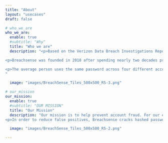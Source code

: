```yaml
---
title: "About"
layout: "usecases"
draft: false

# who_we_are
who_we_are:
  enable: true
  #subtitle: "Why"
  title: "Who we are"
  description: "<p>Based on the Verizon Data Breach Investigations Report, the overwhelming majority of hacking related breaches involve compromised or weak passwords. We enable companies to reset these stolen credentials before criminals exploit them.<p>

<p>Breachsense was founded in 2018 after spending nearly two decades providing penetration testing and red teaming services to financial and government clients all over the world. Based on the realization that publicly available breached credentials (usernames and passwords) allowed us to penetrate otherwise secured networks, the idea behind Breachsense was born. </p>

<p>The average person uses the same password across four different accounts. This means that even if your organization is properly locked down, many of your users' credentials have been disclosed elsewhere. Instead of reacting after an attack occurs, Breachsense enables you to proactively defend your users who have had their passwords compromised. Breachsense alerts you in real-time when your user’s credentials appear in 3rd party data breaches.</p>
"

  image: "images/BreachSense_Tiles_500x500_R5-3.png"

# our_mission
our_mission:
  enable: true
  #subtitle: "OUR MISSION"
  title: "Our Mission"
  description: "Our mission is to help prevent account fraud. For our enterprise clients we do that by providing real time notification when staff appear in third party breaches. This allows them to verify if the same password is used within the organization in order to force a password update accordingly. Verified security consultants and managed security providers can use Breachsense to help protect their clients by gaining visibility into their leaked credentials. Pen Testers and Red Teams can leverage the data to escalate privileges during engagements as well.<p>
<p>In order to reduce false positives, Breachsense cracks hashed passwords where possible. This enables you to verify the actual risk involved, based on whether the password is still in use or not. In addition, verified security providers can access third party data without requiring their clients to make DNS or HTTP changes. The API provides flexible integration that works with virtually any application, SIEM or browser. With over 30 billion breached credentials and growing, let our offense become your defense."

  image: "images/BreachSense_Tiles_500x500_R5-2.png"

---
```

